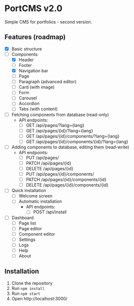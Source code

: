 # PortCMS v2.0

Simple CMS for portfolios - second version.

## Features (roadmap)
- [x] Basic structure
- [ ] Components:
  - [x] Header
  - [ ] Footer
  - [x] Navigation bar
  - [ ] Page
  - [ ] Paragraph (advanced editor)
  - [ ] Card (with image)
  - [ ] Form
  - [ ] Carousel
  - [ ] Accordion
  - [ ] Tabs (with content)
- [ ] Fetching components from database (read-only)
  - API endpoints:
    - [ ] GET /api/pages/?lang={lang}
    - [ ] GET /api/pages/{id}/?lang={lang}
    - [ ] GET /api/pages/{id}/components/?lang={lang}
    - [ ] GET /api/pages/{id}/components/{id}/?lang={lang}
- [ ] Adding components to database, editing them (read-write)
    - API endpoints:
        - [ ] PUT /api/pages/
        - [ ] PATCH /api/pages/{id}
        - [ ] DELETE /api/pages/{id}
        - [ ] PUT /api/pages/{id}/components/
        - [ ] PATCH /api/pages/{id}/components/{id}
        - [ ] DELETE /api/pages/{id}/components/{id}
- [ ] Quick installation
    - [ ] Welcome screen
    - [ ] Automatic installation
      - API endpoints:
        - [ ] POST /api/install
- [ ] Dashboard
  - [ ] Page list
  - [ ] Page editor
  - [ ] Component editor
  - [ ] Settings
  - [ ] Logs
  - [ ] Help
  - [ ] About

## Installation
1. Clone the repository
2. Run `npm install`
3. Run `npm start`
4. Open http://localhost:3000/